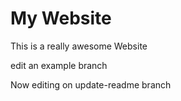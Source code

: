 # My Website

This is a really awesome Website

edit an example branch

Now editing on update-readme branch
